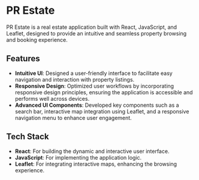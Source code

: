 # PR Estate

PR Estate is a real estate application built with React, JavaScript, and Leaflet, designed to provide an intuitive and seamless property browsing and booking experience.

## Features

- **Intuitive UI**: Designed a user-friendly interface to facilitate easy navigation and interaction with property listings.
- **Responsive Design**: Optimized user workflows by incorporating responsive design principles, ensuring the application is accessible and performs well across devices.
- **Advanced UI Components**: Developed key components such as a search bar, interactive map integration using Leaflet, and a responsive navigation menu to enhance user engagement.

## Tech Stack

- **React**: For building the dynamic and interactive user interface.
- **JavaScript**: For implementing the application logic.
- **Leaflet**: For integrating interactive maps, enhancing the browsing experience.
